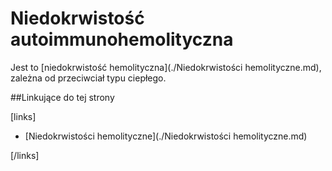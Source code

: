 # Niedokrwistość autoimmunohemolityczna

Jest to [niedokrwistość hemolityczna](./Niedokrwistości hemolityczne.md), zależna od przeciwciał typu ciepłego.



##Linkujące do tej strony

[links]

- [Niedokrwistości hemolityczne](./Niedokrwistości hemolityczne.md)


[/links]

